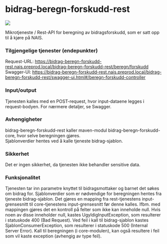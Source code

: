 # bidrag-beregn-forskudd-rest

![](https://github.com/navikt/bidrag-beregn-forskudd-rest/workflows/continuous%20integration/badge.svg)

Mikrotjeneste / Rest-API for beregning av bidragsforskudd, som er satt opp til å kjøre på NAIS.

### Tilgjengelige tjenester (endepunkter) 
Request-URL: https://bidrag-beregn-forskudd-rest.nais.preprod.local/bidrag-beregn-forskudd-rest/beregn/forskudd<br/>
Swagger-UI: https://bidrag-beregn-forskudd-rest.nais.preprod.local/bidrag-beregn-forskudd-rest/swagger-ui.html#/beregn-forskudd-controller

### Input/output
Tjenesten kalles med en POST-request, hvor input-dataene legges i request-bodyen. For nærmere detaljer, se Swagger.

### Avhengigheter
bidrag-beregn-forskudd-rest kaller maven-modul bidrag-beregn-forskudd-core, hvor selve beregningen gjøres.<br/>
Sjablonverdier hentes ved å kalle tjeneste bidrag-sjablon.

### Sikkerhet
Det er ingen sikkerhet, da tjenesten ikke behandler sensitive data.

### Funksjonalitet
Tjenesten tar inn parametre knyttet til bidragsmottaker og barnet det søkes om bidrag for. Sjablonverdier som er nødvendige for beregningen hentes fra tjeneste bidrag-sjablon. Det gjøres en mapping fra rest-tjenestens input-grensesnitt til core-tjenestens input-grensesnitt før denne kalles. Ifbm. med mappingen gjøres det en kontroll på felter som ikke kan inneholde null. Hvis noen av disse inneholder null, kastes UgyldigInputException, som resulterer i statuskode 400 (Bad Request). Ved feil i kall til bidrag-sjablon kastes SjablonConsumerException, som resulterer i statuskode 500 (Internal Server Error). Kall til beregningen (i core-modulen), kan også resultere i feil som vil kaste exception (avhengig av type feil).

